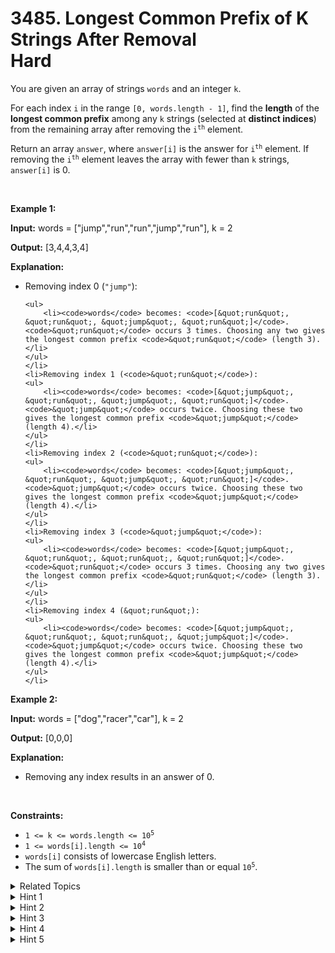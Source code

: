 
# 3485. Longest Common Prefix of K Strings After Removal<br> Hard

<p>You are given an array of strings <code>words</code> and an integer <code>k</code>.</p>

<p>For each index <code>i</code> in the range <code>[0, words.length - 1]</code>, find the <strong>length</strong> of the <strong>longest common <span data-keyword="string-prefix">prefix</span></strong> among any <code>k</code> strings (selected at <strong>distinct indices</strong>) from the remaining array after removing the <code>i<sup>th</sup></code> element.</p>

<p>Return an array <code>answer</code>, where <code>answer[i]</code> is the answer for <code>i<sup>th</sup></code> element. If removing the <code>i<sup>th</sup></code> element leaves the array with fewer than <code>k</code> strings, <code>answer[i]</code> is 0.</p>

<p>&nbsp;</p>
<p><strong class="example">Example 1:</strong></p>

<div class="example-block">
<p><strong>Input:</strong> <span class="example-io">words = [&quot;jump&quot;,&quot;run&quot;,&quot;run&quot;,&quot;jump&quot;,&quot;run&quot;], k = 2</span></p>

<p><strong>Output:</strong> <span class="example-io">[3,4,4,3,4]</span></p>

<p><strong>Explanation:</strong></p>

<ul>
	<li>Removing index 0 (<code>&quot;jump&quot;</code>):

	<ul>
		<li><code>words</code> becomes: <code>[&quot;run&quot;, &quot;run&quot;, &quot;jump&quot;, &quot;run&quot;]</code>. <code>&quot;run&quot;</code> occurs 3 times. Choosing any two gives the longest common prefix <code>&quot;run&quot;</code> (length 3).</li>
	</ul>
	</li>
	<li>Removing index 1 (<code>&quot;run&quot;</code>):
	<ul>
		<li><code>words</code> becomes: <code>[&quot;jump&quot;, &quot;run&quot;, &quot;jump&quot;, &quot;run&quot;]</code>. <code>&quot;jump&quot;</code> occurs twice. Choosing these two gives the longest common prefix <code>&quot;jump&quot;</code> (length 4).</li>
	</ul>
	</li>
	<li>Removing index 2 (<code>&quot;run&quot;</code>):
	<ul>
		<li><code>words</code> becomes: <code>[&quot;jump&quot;, &quot;run&quot;, &quot;jump&quot;, &quot;run&quot;]</code>. <code>&quot;jump&quot;</code> occurs twice. Choosing these two gives the longest common prefix <code>&quot;jump&quot;</code> (length 4).</li>
	</ul>
	</li>
	<li>Removing index 3 (<code>&quot;jump&quot;</code>):
	<ul>
		<li><code>words</code> becomes: <code>[&quot;jump&quot;, &quot;run&quot;, &quot;run&quot;, &quot;run&quot;]</code>. <code>&quot;run&quot;</code> occurs 3 times. Choosing any two gives the longest common prefix <code>&quot;run&quot;</code> (length 3).</li>
	</ul>
	</li>
	<li>Removing index 4 (&quot;run&quot;):
	<ul>
		<li><code>words</code> becomes: <code>[&quot;jump&quot;, &quot;run&quot;, &quot;run&quot;, &quot;jump&quot;]</code>. <code>&quot;jump&quot;</code> occurs twice. Choosing these two gives the longest common prefix <code>&quot;jump&quot;</code> (length 4).</li>
	</ul>
	</li>
</ul>
</div>

<p><strong class="example">Example 2:</strong></p>

<div class="example-block">
<p><strong>Input:</strong> <span class="example-io">words = [&quot;dog&quot;,&quot;racer&quot;,&quot;car&quot;], k = 2</span></p>

<p><strong>Output:</strong> <span class="example-io">[0,0,0]</span></p>

<p><strong>Explanation:</strong></p>

<ul>
	<li>Removing any index results in an answer of 0.</li>
</ul>
</div>

<p>&nbsp;</p>
<p><strong>Constraints:</strong></p>

<ul>
	<li><code>1 &lt;= k &lt;= words.length &lt;= 10<sup>5</sup></code></li>
	<li><code>1 &lt;= words[i].length &lt;= 10<sup>4</sup></code></li>
	<li><code>words[i]</code> consists of lowercase English letters.</li>
	<li>The sum of <code>words[i].length</code> is smaller than or equal <code>10<sup>5</sup></code>.</li>
</ul>


<details>

<summary> Related Topics </summary>

-	`Array`
-	`String`
-	`Trie`

</details>


<details>
<summary> Hint 1 </summary>
Use a trie to store all the strings initially.
</details>

<details>
<summary> Hint 2 </summary>
For each node in the trie, maintain the count of paths ending there.
</details>

<details>
<summary> Hint 3 </summary>
For each <code>arr[i]</code>, remove it from the trie and update the counts.
</details>

<details>
<summary> Hint 4 </summary>
During evaluation, find the innermost node with at least <code>k</code> paths ending there.
</details>

<details>
<summary> Hint 5 </summary>
Use a multiset or similar structure to handle updates efficiently.
</details>